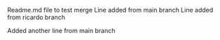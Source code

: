 Readme.md file to test merge
Line added from main branch
Line added from ricardo branch

Added another line from main branch